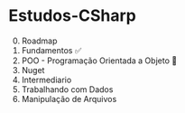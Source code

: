 # Estudos-CSharp

0. Roadmap
1. Fundamentos :white_check_mark:
2. POO - Programação Orientada a Objeto  :pencil:
3. Nuget
4. Intermediario
5. Trabalhando com Dados
6. Manipulação de Arquivos
